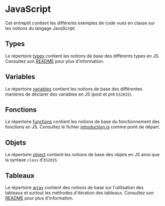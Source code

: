 # JavaScript

Cet entrepôt contient les différents exemples de code vues en classe sur les notions du langage JavaScript.

## Types

Le répertoire [types](./types/) contient les notions de base des différents types en JS. Consultez son [README](./types/README.MD) pour plus d'information.

## Variables

Le répertoire [variables](./variables/) contient les notions de base des différentes manières de déclarer des variables en JS (post et pré `ES2015`).

## Fonctions

Le répertoire [functions](./functions/) contient les notions de base du fonctionnement des fonctions en JS. Consultez le fichier [introduction.js](./functions/introduction.js) comme point de départ.

## Objets

Le répertoire [object](./object/) contient les notions de base des objets en JS ainsi que la syntaxe `class` d'`ES2015`.


## Tableaux

Le répertoire [array](./array/) contient des notions de base sur l'utilisation des tableaux et surtout les méthodes d'itération des tableaux. Consultez son [README](./array/README.MD) pour plus d'information.